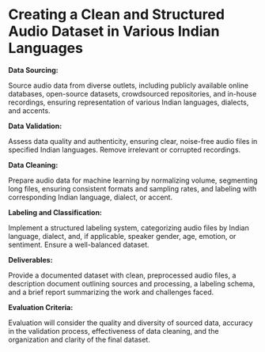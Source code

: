 # Creating a Clean and Structured Audio Dataset in Various Indian Languages

**Data Sourcing:**

Source audio data from diverse outlets, including publicly available online databases, open-source datasets, crowdsourced repositories, and in-house recordings, ensuring representation of various Indian languages, dialects, and accents.

**Data Validation:**

Assess data quality and authenticity, ensuring clear, noise-free audio files in specified Indian languages. Remove irrelevant or corrupted recordings.

**Data Cleaning:**

Prepare audio data for machine learning by normalizing volume, segmenting long files, ensuring consistent formats and sampling rates, and labeling with corresponding Indian language, dialect, or accent.

**Labeling and Classification:**

Implement a structured labeling system, categorizing audio files by Indian language, dialect, and, if applicable, speaker gender, age, emotion, or sentiment. Ensure a well-balanced dataset.

**Deliverables:**

Provide a documented dataset with clean, preprocessed audio files, a description document outlining sources and processing, a labeling schema, and a brief report summarizing the work and challenges faced.

**Evaluation Criteria:**

Evaluation will consider the quality and diversity of sourced data, accuracy in the validation process, effectiveness of data cleaning, and the organization and clarity of the final dataset.
